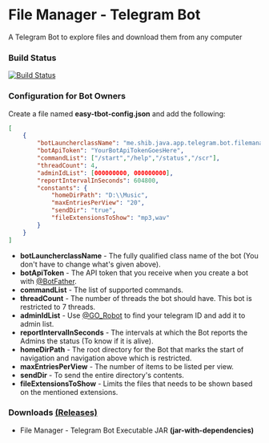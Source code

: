 # File Manager - Telegram Bot
A Telegram Bot to explore files and download them from any computer

### Build Status ###
[![Build Status](https://travis-ci.org/shiblymeeran/filemanager-bot.svg)](https://travis-ci.org/shiblymeeran/filemanager-bot)

### Configuration for Bot Owners ###
Create a file named **easy-tbot-config.json** and add the following:

```json
[
	{
		"botLauncherclassName": "me.shib.java.app.telegram.bot.filemanager.main.FileManagerBotLaucher",
		"botApiToken": "YourBotApiTokenGoesHere",
		"commandList": ["/start","/help","/status","/scr"],
		"threadCount": 4,
		"adminIdList": [000000000, 000000000],
		"reportIntervalInSeconds": 604800,
		"constants": {
			"homeDirPath": "D:\\Music",
			"maxEntriesPerView": "20",
			"sendDir": "true",
			"fileExtensionsToShow": "mp3,wav"
		}
	}
]
```
* **botLauncherclassName** - The fully qualified class name of the bot (You don't have to change what's given above).
* **botApiToken** - The API token that you receive when you create a bot with [@BotFather](https://telegram.me/BotFather).
* **commandList** - The list of supported commands.
* **threadCount** - The number of threads the bot should have. This bot is restricted to 7 threads.
* **adminIdList** - Use [@GO_Robot](https://telegram.me/GO_Robot) to find your telegram ID and add it to admin list.
* **reportIntervalInSeconds** - The intervals at which the Bot reports the Admins the status (To know if it is alive). 
* **homeDirPath** - The root directory for the Bot that marks the start of navigation and navigation above which is restricted.
* **maxEntriesPerView** - The number of items to be listed per view.
* **sendDir** - To send the entire directory's contents.
* **fileExtensionsToShow** - Limits the files that needs to be shown based on the mentioned extensions.

### Downloads [(Releases)](https://github.com/shiblymeeran/filemanager-bot/releases) ###
* File Manager - Telegram Bot Executable JAR **(jar-with-dependencies)**